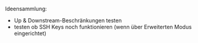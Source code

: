 Ideensammlung:

 * Up & Downstream-Beschränkungen testen
 * testen ob SSH Keys noch funktionieren (wenn über Erweiterten Modus eingerichtet)